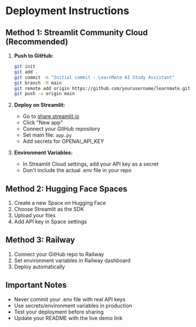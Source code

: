 # Deployment Instructions

## Method 1: Streamlit Community Cloud (Recommended)

1. **Push to GitHub:**
   ```bash
   git init
   git add .
   git commit -m "Initial commit - LearnMate AI Study Assistant"
   git branch -M main
   git remote add origin https://github.com/yourusername/learnmate.git
   git push -u origin main
   ```

2. **Deploy on Streamlit:**
   - Go to [share.streamlit.io](https://share.streamlit.io)
   - Click "New app"
   - Connect your GitHub repository
   - Set main file: `app.py`
   - Add secrets for OPENAI_API_KEY

3. **Environment Variables:**
   - In Streamlit Cloud settings, add your API key as a secret
   - Don't include the actual .env file in your repo

## Method 2: Hugging Face Spaces

1. Create a new Space on Hugging Face
2. Choose Streamlit as the SDK
3. Upload your files
4. Add API key in Space settings

## Method 3: Railway

1. Connect your GitHub repo to Railway
2. Set environment variables in Railway dashboard
3. Deploy automatically

## Important Notes

- Never commit your .env file with real API keys
- Use secrets/environment variables in production
- Test your deployment before sharing
- Update your README with the live demo link

